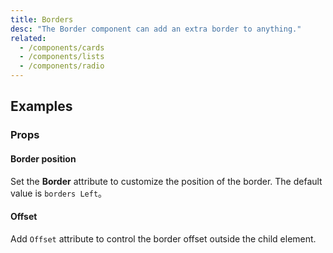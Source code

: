 ```yaml
---
title: Borders
desc: "The Border component can add an extra border to anything."
related:
  - /components/cards
  - /components/lists
  - /components/radio
---
```


## Examples

### Props

#### Border position

Set the **Border** attribute to customize the position of the border. The default value is `borders Left`。

<masa-example file="Examples.components.borders.Border"></masa-example>

#### Offset

Add `Offset` attribute to control the border offset outside the child element.

<masa-example file="Examples.components.borders.Offset"></masa-example>





